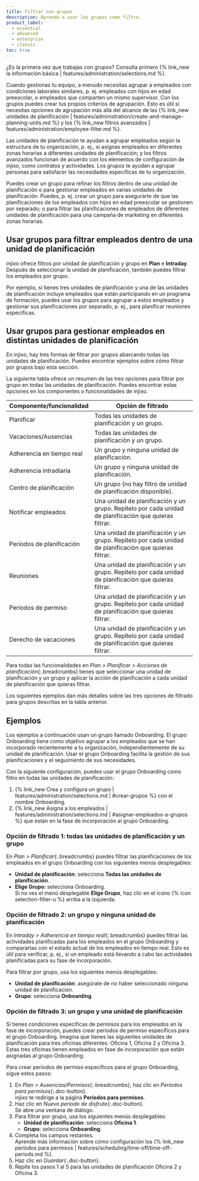```yaml
---
title: Filtrar con grupos
description: Aprende a usar los grupos como filtro.
product_label:
  - essential
  - advanced
  - enterprise
  - classic
toc: true
---
```


¿Es la primera vez que trabajas con grupos? Consulta primero {% link_new la información básica | features/administration/selections.md %}.

Cuando gestionas tu equipo, a menudo necesitas agrupar a empleados con condiciones laborales similares, p.&nbsp;ej. empleados con hijos en edad preescolar, o empleados que comparten un mismo supervisor. Con los grupos puedes crear tus propios criterios de agrupación. Esto es útil si necesitas opciones de agrupación más allá del alcance de las {% link_new unidades de planificación | features/administration/create-and-manage-planning-units.md %} y los {% link_new filtros avanzados | features/administration/employee-filter.md %}.

Las unidades de planificación te ayudan a agrupar empleados según la estructura de tu organización, p.&nbsp;ej., si asignas empleados en diferentes zonas horarias a diferentes unidades de planificación; y los filtros avanzados funcionan de acuerdo con los elementos de configuración de injixo, como contratos y actividades. Los grupos te ayudan a agrupar personas para satisfacer las necesidades específicas de tu organización.

Puedes crear un grupo para refinar los filtros dentro de una unidad de planificación o para gestionar empleados en varias unidades de planificación. Puedes, p.&nbsp;ej. crear un grupo para asegurarte de que las planificaciones de los empleados con hijos en edad preescolar se gestionen por separado; o para filtrar las planificaciones de empleados de diferentes unidades de planificación para una campaña de marketing en diferentes zonas horarias.

## Usar grupos para filtrar empleados dentro de una unidad de planificación

injixo ofrece filtros por unidad de planificación y grupo en **Plan** e **Intraday**. Después de seleccionar la unidad de planificación, también puedes filtrar los empleados por grupo.

Por ejemplo, si tienes tres unidades de planificación y una de las unidades de planificación incluye empleados que están participando en un programa de formación, puedes usar los grupos para agrupar a estos empleados y gestionar sus planificaciones por separado, p.&nbsp;ej., para planificar reuniones específicas.

## Usar grupos para gestionar empleados en distintas unidades de planificación

En injixo, hay tres formas de filtrar por grupos abarcando todas las unidades de planificación. Puedes encontrar ejemplos sobre cómo filtrar por grupos bajo esta sección.

La siguiente tabla ofrece un resumen de las tres opciones para filtrar por grupo en todas las unidades de planificación. Puedes encontrar estas opciones en los componentes o funcionalidades de injixo.

| Componente/funcionalidad | Opción de filtrado |
|-------------------------|----------------------------|
| Planificar               | Todas las unidades de planificación y un grupo. |
| Vacaciones/Ausencias                | Todas las unidades de planificación y un grupo. |
| Adherencia en tiempo real     | Un grupo y ninguna unidad de planificación. |
| Adherencia intradiaria      | Un grupo y ninguna unidad de planificación. |
| Centro de planificación            | Un grupo (no hay filtro de unidad de planificación disponible). |
| Notificar empleados           | Una unidad de planificación y un grupo. Repítelo por cada unidad de planificación que quieras filtrar. |
| Períodos de planificación  | Una unidad de planificación y un grupo. Repítelo por cada unidad de planificación que quieras filtrar. |
| Reuniones                | Una unidad de planificación y un grupo. Repítelo por cada unidad de planificación que quieras filtrar. |
| Períodos de permiso        | Una unidad de planificación y un grupo. Repítelo por cada unidad de planificación que quieras filtrar. |
| Derecho de vacaciones    | Una unidad de planificación y un grupo. Repítelo por cada unidad de planificación que quieras filtrar. |

Para todas las funcionalidades en _Plan > Planificar > Acciones de planificación_{:.breadcrumbs} tienes que seleccionar una unidad de planificación y un grupo y aplicar la acción de planificación a cada unidad de planificación que quieras filtrar.

Los siguientes ejemplos dan más detalles sobre las tres opciones de filtrado para grupos descritas en la tabla anterior.

## Ejemplos

Los ejemplos a continuación usan un grupo llamado Onboarding. El grupo Onboarding tiene como objetivo agrupar a los empleados que se han incorporado recientemente a tu organización, independientemente de su unidad de planificación. Usar el grupo Onboarding facilita la gestión de sus planificaciones y el seguimiento de sus necesidades.

Con la siguiente configuración, puedes usar el grupo Onboarding como filtro en todas las unidades de planificación:

1. {% link_new Crea y configura un grupo | features/administration/selections.md | #crear-grupos %} con el nombre Onboarding.
2. {% link_new Asigna a los empleados | features/administration/selections.md | #asignar-empleados-a-grupos %} que están en la fase de incorporación al grupo Onboarding.

### Opción de filtrado 1: todas las unidades de planificación y un grupo

En _Plan > Planificar_{:.breadcrumbs} puedes filtrar las planificaciones de los empleados en el grupo Onboarding con los siguientes menús desplegables:

- **Unidad de planificación**: selecciona **Todas las unidades de planificación**.
- **Elige Grupo**: selecciona Onboarding.  
   Si no ves el menú desplegable **Elige Grupo**, haz clic en el icono {% icon selection-filter-u %} arriba a la izquierda.

### Opción de filtrado 2: un grupo y ninguna unidad de planificación

En _Intraday > Adherencia en tiempo real_{:.breadcrumbs} puedes filtrar las actividades planificadas para los empleados en el grupo Onboarding y compararlas con el estado actual de los empleados en tiempo real. Esto es útil para verificar, p.&nbsp;ej., si un empleado está llevando a cabo las actividades planificadas para su fase de incorporación.

Para filtrar por grupo, usa los siguientes menús desplegables:

- **Unidad de planificación**: asegúrate de no haber seleccionado ninguna unidad de planificación.
- **Grupo**: selecciona **Onboarding**.

### Opción de filtrado 3: un grupo y una unidad de planificación

Si tienes condiciones específicas de permisos para los empleados en la fase de incorporación, puedes crear períodos de permiso específicos para el grupo Onboarding. Imagina que tienes las siguientes unidades de planificación para tres oficinas diferentes: Oficina 1, Oficina 2 y Oficina 3. Estas tres oficinas tienen empleados en fase de incorporación que están asignadas al grupo Onboarding.

Para crear períodos de permiso específicos para el grupo Onboarding, sigue estos pasos:

1. En _Plan > Ausencias/Permisos_{:.breadcrumbs}, haz clic en _Períodos para permisos_{:.doc-button}.  
   injixo te redirige a la página **Períodos para permisos**.
2. Haz clic en _Nuevo periodo de disfrute_{:.doc-button}.  
   Se abre una ventana de diálogo.
3. Para filtrar por grupo, usa los siguientes menús desplegables:  
   - **Unidad de planificación**: selecciona **Oficina 1**.
   - **Grupo**: selecciona **Onboarding**.
4. Completa los campos restantes.  
   Aprende más información sobre cómo configuración los {% link_new períodos para permisos | features/scheduling/time-off/time-off-periods.md %}.
5. Haz clic en _Guardar_{:.doc-button}.
6. Repite los pasos 1 al 5 para las unidades de planificación Oficina 2 y Oficina 3.
